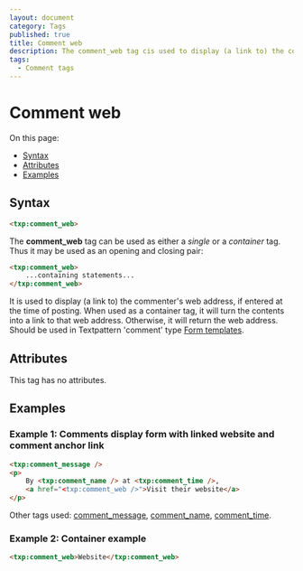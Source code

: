 ```yaml
---
layout: document
category: Tags
published: true
title: Comment web
description: The comment_web tag cis used to display (a link to) the commenter's web address.
tags:
  - Comment tags
---
```


# Comment web

On this page:

* [Syntax](#syntax)
* [Attributes](#attributes)
* [Examples](#examples)

## Syntax

~~~ html
<txp:comment_web>
~~~

The **comment_web** tag can be used as either a *single* or a *container* tag. Thus it may be used as an opening and closing pair:

~~~ html
<txp:comment_web>
    ...containing statements...
</txp:comment_web>
~~~

It is used to display (a link to) the commenter's web address, if entered at the time of posting. When used as a container tag, it will turn the contents into a link to that web address. Otherwise, it will return the web address. Should be used in Textpattern 'comment' type [Form templates](https://docs.textpattern.io/themes/form-templates-explained).

## Attributes

This tag has no attributes.

## Examples

### Example 1: Comments display form with linked website and comment anchor link

~~~ html
<txp:comment_message />
<p>
    By <txp:comment_name /> at <txp:comment_time />,
    <a href="<txp:comment_web />">Visit their website</a>
</p>
~~~

Other tags used: [comment_message](comment_message), [comment_name](comment_name), [comment_time](comment_time).

### Example 2: Container example

~~~ html
<txp:comment_web>Website</txp:comment_web>
~~~
